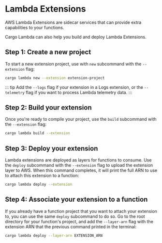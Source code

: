 # Lambda Extensions

AWS Lambda Extensions are sidecar services that can provide extra capabilities to your functions.

Cargo Lambda can also help you build and deploy Lambda Extensions.

## Step 1: Create a new project

To start a new extension project, use with `new` subcommand with the `--extension` flag:

```sh
cargo lambda new --extension extension-project
```

::: tip
Add the `--logs` flag if your extension in a Logs extension, or the `--telemetry` flag if you want to process Lambda telemetry data.
:::

## Step 2: Build your extension

Once you're ready to compile your project, use the `build` subcommand with the `--extension` flag:

```sh
cargo lambda build --extension
```

## Step 3: Deploy your extension

Lambda extensions are deployed as layers for functions to consume. Use the `deploy` subcommand with the `--extension` flag to upload the extension layer to AWS. When this command completes, it will print the full ARN to use to attach this extension to a function:

```sh
cargo lambda deploy --extension
```

## Step 4: Associate your extension to a function

If you already have a function project  that you want to attach your extension to, you can use the same `deploy` subcommand to do so. Go to the root directory for your function's project, and add the `--layer-arn` flag with the extension ARN that the previous command printed in the terminal:

```sh
cargo lambda deploy --layer-arn EXTENSION_ARN
```
